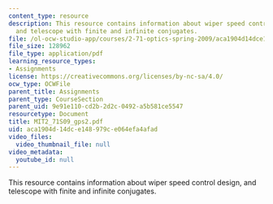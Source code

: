 ```yaml
---
content_type: resource
description: This resource contains information about wiper speed control design,
  and telescope with finite and infinite conjugates.
file: /ol-ocw-studio-app/courses/2-71-optics-spring-2009/aca1904d14dce148979ce064efa4afad_MIT2_71S09_gps2.pdf
file_size: 128962
file_type: application/pdf
learning_resource_types:
- Assignments
license: https://creativecommons.org/licenses/by-nc-sa/4.0/
ocw_type: OCWFile
parent_title: Assignments
parent_type: CourseSection
parent_uid: 9e91e110-cd2b-2d2c-0492-a5b581ce5547
resourcetype: Document
title: MIT2_71S09_gps2.pdf
uid: aca1904d-14dc-e148-979c-e064efa4afad
video_files:
  video_thumbnail_file: null
video_metadata:
  youtube_id: null
---
```

This resource contains information about wiper speed control design, and telescope with finite and infinite conjugates.